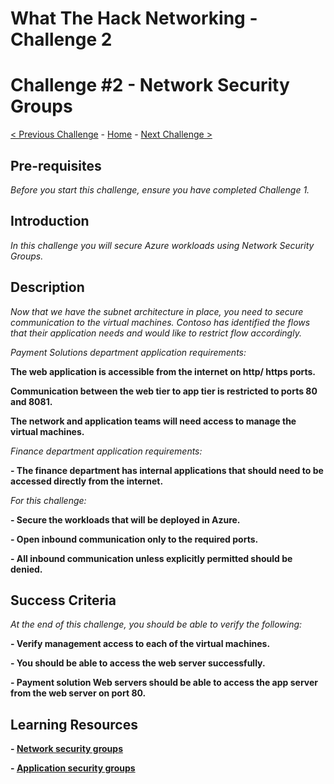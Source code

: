 
# What The Hack Networking - Challenge 2



# Challenge \#2 - Network Security Groups


[< Previous Challenge](./Challenge-2.md) - [Home](../readme.md) - [Next Challenge >](./Challenge-2.md)

## Pre-requisites

*Before you start this challenge, ensure you have completed Challenge 1.*



## Introduction

*In this challenge you will secure Azure workloads using Network Security Groups.*



## Description

*Now that we have the subnet architecture in place, you need to secure communication to the virtual machines. Contoso has identified the flows that their application needs and would like to restrict flow accordingly.*


*Payment Solutions department application requirements:*

**The web application is accessible from the internet on http/ https ports.**

**Communication between the web tier to app tier is restricted to ports 80 and 8081.**

**The network and application teams will need access to manage the virtual machines.**


*Finance department application requirements:*

**- The finance department has internal applications that should need to be accessed directly from the internet.**


*For this challenge:*

**- Secure the workloads that will be deployed in Azure.**

**- Open inbound communication only to the required ports.**

**- All inbound communication unless explicitly permitted should be denied.**



## Success Criteria

*At the end of this challenge, you should be able to verify the following:*

**- Verify management access to each of the virtual machines.**

**- You should be able to access the web server successfully.**

**- Payment solution Web servers should be able to access the app server from the web server on port 80.**



## Learning Resources

**- [Network security groups](https://docs.microsoft.com/en-us/azure/virtual-network/network-security-groups-overview)**

**- [Application security groups](https://docs.microsoft.com/en-us/azure/virtual-network/application-security-groups)**
